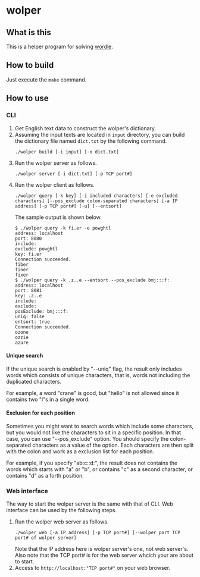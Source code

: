 # wolper

## What is this

This is a helper program for solving [wordle](https://www.powerlanguage.co.uk/wordle/).

## How to build

Just execute the `make` command.

## How to use

### CLI

1. Get English text data to construct the wolper's dictionary.
2. Assuming the input texts are located in `input` directory, you can build the dictionary file named `dict.txt` by the following command.
   ```
   ./wolper build [-i input] [-o dict.txt]
   ```
3. Run the wolper server as follows.
   ```
   ./wolper server [-i dict.txt] [-p TCP port#]
   ```
4. Run the wolper client as follows.
   ```
   ./wolper query [-k key] [-i included characters] [-e excluded characters] [--pos_exclude colon-separated characters] [-a IP address] [-p TCP port#] [-u] [--entsort]
   ```
   The sample output is shown below.
   ```
   $ ./wolper query -k fi.er -e powghtl
   address: localhost
   port: 8080
   include: 
   exclude: powghtl
   key: fi.er
   Connection succeeded.
   fiber
   finer
   fixer
   $ ./wolper query -k .z..e --entsort --pos_exclude bmj:::f:
   address: localhost
   port: 8081
   key: .z..e
   include: 
   exclude: 
   posExclude: bmj:::f:
   uniq: false
   entsort: true
   Connection succeeded.
   ozone
   ozzie
   azure
   ```

#### Unique search

If the unique search is enabled by "--uniq" flag, the result only includes words which consists of unique characters, that is, words not including the duplicated characters.

For example, a word "crane" is good, but "hello" is not allowed since it contains two "l"s in a single word.

#### Exclusion for each position

Sometimes you might want to search words which include some characters, but you would not like the characters to sit in a specific position. In that case, you can use "--pos_exclude" option. You should specify the colon-separated characters as a value of the option. Each characters are then split with the colon and work as a exclusion list for each position.

For example, if you specify "ab:c::d:", the result does not contains the words which starts with "a" or "b", or contains "c" as a second character, or contains "d" as a forth position.

### Web interface

The way to start the wolper server is the same with that of CLI.
Web interface can be used by the following steps.

1. Run the wolper web server as follows.
   ```
   ./wolper web [-a IP address] [-p TCP port#] [--wolper_port TCP port# of wolper server]
   ```
   Note that the IP address here is wolper server's one, not web server's. Also note that the TCP port# is for the web server whcich your are about to start.
2. Access to `http://localhost:"TCP port#"` on your web browser.
